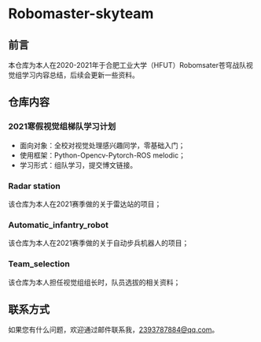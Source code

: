 # Robomaster-skyteam

## 前言

本仓库为本人在2020-2021年于合肥工业大学（HFUT）Robomsater苍穹战队视觉组学习内容总结，后续会更新一些资料。

## 仓库内容

### 2021寒假视觉组梯队学习计划

- 面向对象：全校对视觉处理感兴趣同学，零基础入门；
- 使用框架：Python-Opencv-Pytorch-ROS melodic；
- 学习形式：组队学习，提交博文链接。

### Radar station
该仓库为本人在2021赛季做的关于雷达站的项目；

### Automatic_infantry_robot
该仓库为本人在2021赛季做的关于自动步兵机器人的项目；

### Team_selection
该仓库为本人担任视觉组组长时，队员选拔的相关资料；

## 联系方式

如果您有什么问题，欢迎通过邮件联系我，[2393787884@qq.com](mailto:2393787884@qq.com)。
